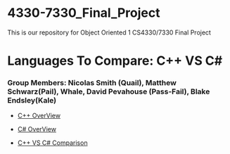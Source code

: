 # 4330-7330_Final_Project
This is our repository for Object Oriented 1 CS4330/7330 Final Project

# Languages To Compare:  C++ VS C#

### Group Members: Nicolas Smith (Quail), Matthew Schwarz(Pail), Whale, David Pevahouse (Pass-Fail), Blake Endsley(Kale)

* [C++ OverView](https://github.com/nasz8f/4330-7330_Final_Project/blob/master/C%2B%2B.md)

* [C# OverView](https://github.com/nasz8f/4330-7330_Final_Project/blob/master/C%23.md)

* [C++ VS C# Comparison](https://github.com/nasz8f/4330-7330_Final_Project/blob/master/Comparison.md)
